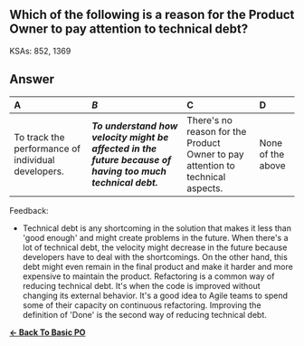 ## Which of the following is a reason for the Product Owner to pay attention to technical debt?

KSAs: 852, 1369

## Answer
| A | ***B*** | C | D |
| :--- | :--- | :--- | :--- |
| To track the performance of individual developers. | ***To understand how velocity might be affected in the future because of having too much technical debt.*** | There's no reason for the Product Owner to pay attention to technical aspects. | None of the above |


Feedback:

- Technical debt is any shortcoming in the solution that makes it less than 'good enough' and might create problems in the future. When there's a lot of technical debt, the velocity might decrease in the future because developers have to deal with the shortcomings. On the other hand, this debt might even remain in the final product and make it harder and more expensive to maintain the product. Refactoring is a common way of reducing technical debt. It's when the code is improved without changing its external behavior. It's a good idea to Agile teams to spend some of their capacity on continuous refactoring. Improving the definition of 'Done' is the second way of reducing technical debt.

[**<- Back To Basic PO**](../../../Basic_PO.md)

